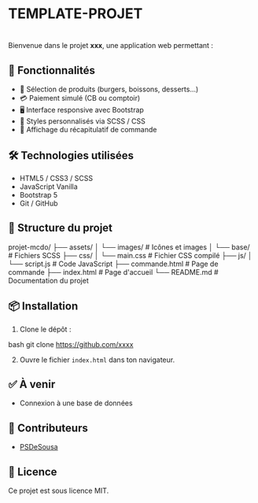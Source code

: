 # TEMPLATE-PROJET
# 

Bienvenue dans le projet **xxx**, une application web permettant :
## 🚀 Fonctionnalités

- 🛒 Sélection de produits (burgers, boissons, desserts…)
- 💳 Paiement simulé (CB ou comptoir)
- 🖥️ Interface responsive avec Bootstrap
- 🎨 Styles personnalisés via SCSS / CSS
- 📜 Affichage du récapitulatif de commande

## 🛠️ Technologies utilisées

- HTML5 / CSS3 / SCSS
- JavaScript Vanilla
- Bootstrap 5
- Git / GitHub

## 📂 Structure du projet

projet-mcdo/
├── assets/
│   └── images/             # Icônes et images
│   └── base/               # Fichiers SCSS
├── css/
│   └── main.css            # Fichier CSS compilé
├── js/
│   └── script.js           # Code JavaScript
├── commande.html           # Page de commande
├── index.html              # Page d'accueil
└── README.md               # Documentation du projet
## 📦 Installation

1. Clone le dépôt :
   
bash
   git clone https://github.com/xxxx
   
2. Ouvre le fichier `index.html` dans ton navigateur.

## ✅ À venir

- Connexion à une base de données

## 🙌 Contributeurs

- [PSDeSousa](https://github.com/PSDeSousa)

## 📄 Licence

Ce projet est sous licence MIT.